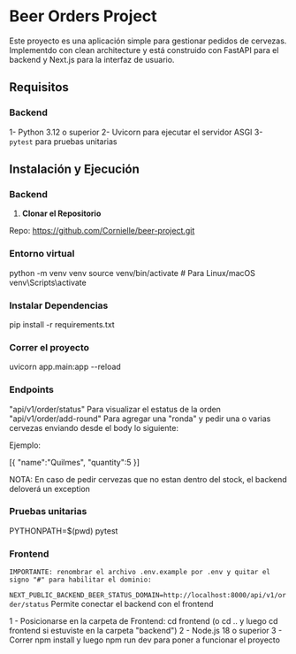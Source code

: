 # Beer Orders Project

Este proyecto es una aplicación simple para gestionar pedidos de cervezas. Implementdo con clean architecture y está construido con FastAPI para el backend y Next.js para la interfaz de usuario.

## Requisitos

### Backend

1- Python 3.12 o superior
2- Uvicorn para ejecutar el servidor ASGI
3- `pytest` para pruebas unitarias

## Instalación y Ejecución

### Backend

1. **Clonar el Repositorio**

Repo: https://github.com/Cornielle/beer-project.git

### Entorno virtual

python -m venv venv
source venv/bin/activate  # Para Linux/macOS
venv\Scripts\activate 

### Instalar Dependencias

pip install -r requirements.txt

### Correr el proyecto

uvicorn app.main:app --reload

### Endpoints

"api/v1/order/status" Para visualizar el estatus de la orden
"api/v1/order/add-round" Para agregar una "ronda" y pedir una o varias cervezas enviando desde el body lo siguiente:

Ejemplo:

[{
	"name":"Quilmes",
	"quantity":5
}]

NOTA: En caso de pedir cervezas que no estan dentro del stock, el backend deloverá un exception

### Pruebas unitarias 

PYTHONPATH=$(pwd) pytest

### Frontend
    IMPORTANTE: renombrar el archivo .env.example por .env y quitar el signo "#" para habilitar el dominio:
```NEXT_PUBLIC_BACKEND_BEER_STATUS_DOMAIN=http://localhost:8000/api/v1/order/status```
    Permite conectar el backend con el frontend

1 - Posicionarse en la carpeta de Frontend: cd frontend (o cd .. y luego cd frontend si estuviste en la carpeta "backend")
2 - Node.js 18 o superior
3 - Correr npm install y luego npm run dev para poner a funcionar el proyecto
